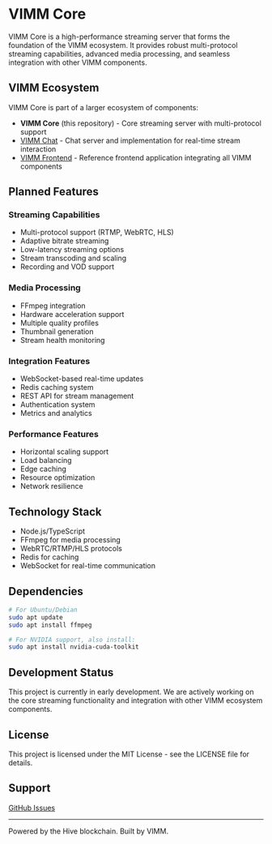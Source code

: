 # VIMM Core

VIMM Core is a high-performance streaming server that forms the foundation of the VIMM ecosystem. It provides robust multi-protocol streaming capabilities, advanced media processing, and seamless integration with other VIMM components.

## VIMM Ecosystem

VIMM Core is part of a larger ecosystem of components:

- **VIMM Core** (this repository) - Core streaming server with multi-protocol support
- [VIMM Chat](https://github.com/VIMM-TV/vimm-chat) - Chat server and implementation for real-time stream interaction
- [VIMM Frontend](https://github.com/VIMM-TV/vimm-frontend) - Reference frontend application integrating all VIMM components

## Planned Features

### Streaming Capabilities
- Multi-protocol support (RTMP, WebRTC, HLS)
- Adaptive bitrate streaming
- Low-latency streaming options
- Stream transcoding and scaling
- Recording and VOD support

### Media Processing
- FFmpeg integration
- Hardware acceleration support
- Multiple quality profiles
- Thumbnail generation
- Stream health monitoring

### Integration Features
- WebSocket-based real-time updates
- Redis caching system
- REST API for stream management
- Authentication system
- Metrics and analytics

### Performance Features
- Horizontal scaling support
- Load balancing
- Edge caching
- Resource optimization
- Network resilience

## Technology Stack

- Node.js/TypeScript
- FFmpeg for media processing
- WebRTC/RTMP/HLS protocols
- Redis for caching
- WebSocket for real-time communication

## Dependencies

```bash
# For Ubuntu/Debian
sudo apt update
sudo apt install ffmpeg

# For NVIDIA support, also install:
sudo apt install nvidia-cuda-toolkit
```

## Development Status
This project is currently in early development. We are actively working on the core streaming functionality and integration with other VIMM ecosystem components.

## License
This project is licensed under the MIT License - see the LICENSE file for details.

## Support
[GitHub Issues](https://github.com/VIMM-TV/vimm-core/issues)

---

Powered by the Hive blockchain. Built by VIMM.